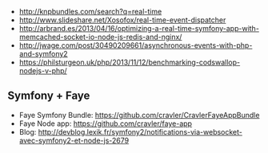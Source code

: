 * http://knpbundles.com/search?q=real-time
* http://www.slideshare.net/Xosofox/real-time-event-dispatcher
* http://arbrand.es/2013/04/16/optimizing-a-real-time-symfony-app-with-memcached-socket-io-node-js-redis-and-nginx/
* http://jwage.com/post/30490209661/asynchronous-events-with-php-and-symfony2
* https://philsturgeon.uk/php/2013/11/12/benchmarking-codswallop-nodejs-v-php/

## Symfony + Faye

* Faye Symfony Bundle: https://github.com/cravler/CravlerFayeAppBundle
* Faye Node app: https://github.com/cravler/faye-app
* Blog: http://devblog.lexik.fr/symfony2/notifications-via-websocket-avec-symfony2-et-node-js-2679
